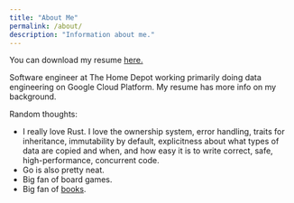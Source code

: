 ```yaml
---
title: "About Me"
permalink: /about/
description: "Information about me."
---
```


You can download my resume [here.](/jonstites_resume.pdf)

Software engineer at The Home Depot working primarily doing data engineering on Google Cloud Platform. My resume has more info on my background.

Random thoughts:
  * I really love Rust. I love the ownership system, error handling, traits for inheritance, immutability by default, explicitness about what types of data are copied and when, and how easy it is to write correct, safe, high-performance, concurrent code.
  * Go is also pretty neat.
  * Big fan of board games.
  * Big fan of [books](/reading_list/).

